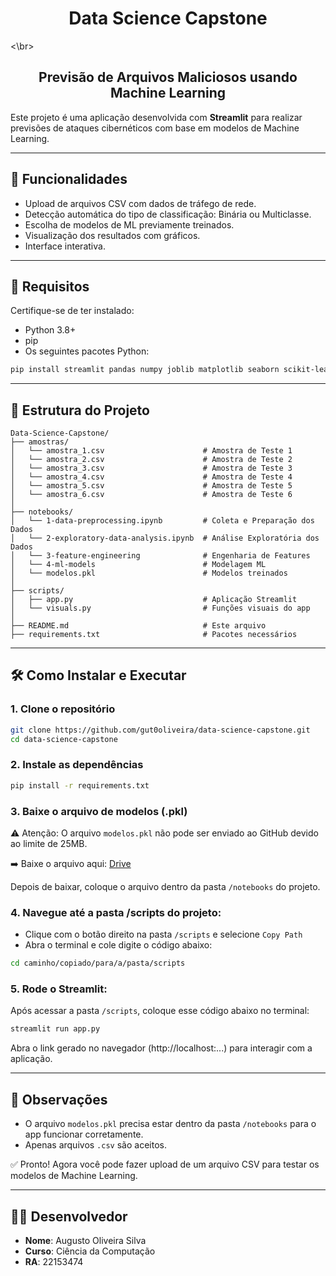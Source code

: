<h1 align="center">Data Science Capstone</h1>
<\br>
<h2 align="center"> Previsão de Arquivos Maliciosos usando Machine Learning</h1>

Este projeto é uma aplicação desenvolvida com **Streamlit** para realizar previsões de ataques cibernéticos com base em modelos de Machine Learning.

---

## 🚀 Funcionalidades

- Upload de arquivos CSV com dados de tráfego de rede.
- Detecção automática do tipo de classificação: Binária ou Multiclasse.
- Escolha de modelos de ML previamente treinados.
- Visualização dos resultados com gráficos.
- Interface interativa.

---

## 🧩 Requisitos

Certifique-se de ter instalado:

- Python 3.8+
- pip
- Os seguintes pacotes Python:
```bash
pip install streamlit pandas numpy joblib matplotlib seaborn scikit-learn xgboost streamlit-lottie os datetime requests
```

---

## 📁 Estrutura do Projeto

```
Data-Science-Capstone/
├── amostras/
│   └── amostra_1.csv                      # Amostra de Teste 1
│   └── amostra_2.csv                      # Amostra de Teste 2
│   └── amostra_3.csv                      # Amostra de Teste 3
│   └── amostra_4.csv                      # Amostra de Teste 4
│   └── amostra_5.csv                      # Amostra de Teste 5
│   └── amostra_6.csv                      # Amostra de Teste 6
│
├── notebooks/
│   └── 1-data-preprocessing.ipynb         # Coleta e Preparação dos Dados
│   └── 2-exploratory-data-analysis.ipynb  # Análise Exploratória dos Dados
│   └── 3-feature-engineering              # Engenharia de Features
│   └── 4-ml-models                        # Modelagem ML
│   └── modelos.pkl                        # Modelos treinados
│
├── scripts/
│   ├── app.py                             # Aplicação Streamlit
│   └── visuals.py                         # Funções visuais do app
│
├── README.md                              # Este arquivo
├── requirements.txt                       # Pacotes necessários
```

---

## 🛠️ Como Instalar e Executar

### 1. Clone o repositório

```bash
git clone https://github.com/gut0oliveira/data-science-capstone.git
cd data-science-capstone
```

### 2. Instale as dependências

```bash
pip install -r requirements.txt
```

### 3. Baixe o arquivo de modelos (.pkl)
⚠️ Atenção: O arquivo `modelos.pkl` não pode ser enviado ao GitHub devido ao limite de 25MB.

➡️ Baixe o arquivo aqui: [Drive](https://drive.google.com/drive/folders/1jXfISmh7TDFaJjiEeeAgV-KyDmYKl2jx?usp=drive_link)

Depois de baixar, coloque o arquivo dentro da pasta `/notebooks` do projeto.

### 4. Navegue até a pasta /scripts do projeto:

- Clique com o botão direito na pasta `/scripts` e selecione `Copy Path`
- Abra o terminal e cole digite o código abaixo:
```bash
cd caminho/copiado/para/a/pasta/scripts
```

### 5. Rode o Streamlit:

Após acessar a pasta `/scripts`, coloque esse código abaixo no terminal:
```bash
streamlit run app.py
```
Abra o link gerado no navegador (http://localhost:...) para interagir com a aplicação.

---

## 📌 Observações

- O arquivo `modelos.pkl` precisa estar dentro da pasta `/notebooks` para o app funcionar corretamente.
- Apenas arquivos `.csv` são aceitos.

✅ Pronto! Agora você pode fazer upload de um arquivo CSV para testar os modelos de Machine Learning.

---
## 👨‍💻 Desenvolvedor

- **Nome**: Augusto Oliveira Silva
- **Curso**: Ciência da Computação
- **RA**: 22153474

